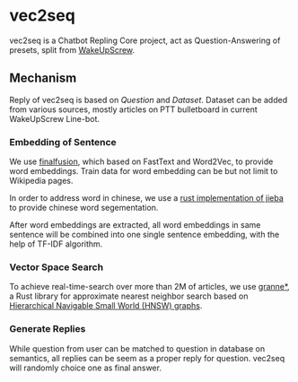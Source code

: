 # vec2seq

vec2seq is a Chatbot Repling Core project, act as Question-Answering of presets, split from [WakeUpScrew](https://github.com/leemiyinghao/wakeupscrew-service).

## Mechanism

Reply of vec2seq is based on _Question_ and _Dataset_. Dataset can be added from various sources, mostly articles on PTT bulletboard in current WakeUpScrew Line-bot.

### Embedding of Sentence

We use [finalfusion](https://github.com/finalfusion/finalfusion-rust), which based on FastText and Word2Vec, to provide word embeddings. Train data for word embedding can be but not limit to Wikipedia pages.

In order to address word in chinese, we use a [rust implementation of jieba](https://github.com/messense/jieba-rs) to provide chinese word segementation.

After word embeddings are extracted, all word embeddings in same sentence will be combined into one single sentence embedding, with the help of TF-IDF algorithm.

### Vector Space Search

To achieve real-time-search over more than 2M of articles, we use [granne*](https://github.com/granne/granne), a Rust library for approximate nearest neighbor search based on [Hierarchical Navigable Small World (HNSW) graphs](https://arxiv.org/abs/1603.09320).

### Generate Replies

While question from user can be matched to question in database on semantics, all replies can be seem as a proper reply for question. vec2seq will randomly choice one as final answer.
